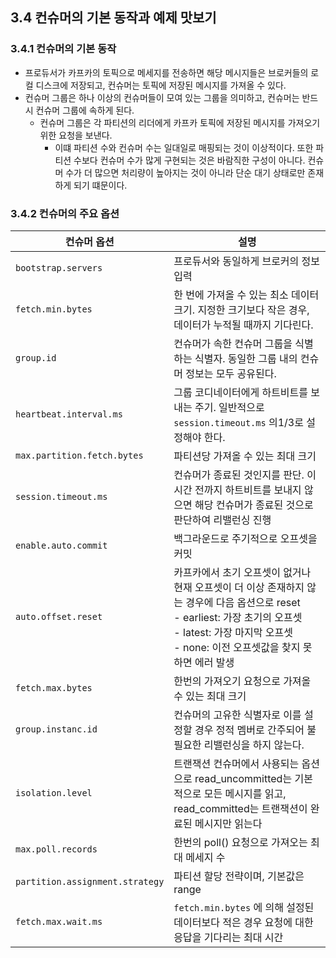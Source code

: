 ## 3.4 컨슈머의 기본 동작과 예제 맛보기

### 3.4.1 컨슈머의 기본 동작
- 프로듀서가 카프카의 토픽으로 메세지를 전송하면 해당 메시지들은 브로커들의 로컬 디스크에 저장되고, 컨슈머는 토픽에 저장된 메시지를 가져올 수 있다.
- 컨슈머 그룹은 하나 이상의 컨슈머들이 모여 있는 그룹을 의미하고, 컨슈머는 반드시 컨슈머 그룹에 속하게 된다.
    - 컨슈머 그룹은 각 파티션의 리더에게 카프카 토픽에 저장된 메시지를 가져오기 위한 요청을 보낸다.
        - 이떄 파티션 수와 컨슈머 수는 일대일로 매핑되는 것이 이상적이다. 또한 파티션 수보다 컨슈머 수가 많게 구현되는 것은 바람직한 구성이 아니다. 컨슈머 수가 더 많으면 처리량이 높아지는 것이 아니라 단순 대기 상태로만 존재하게 되기 떄문이다.

### 3.4.2 컨슈머의 주요 옵션
| 컨슈머 옵션 | 설명 |
| --- | --- |
| `bootstrap.servers` | 프로듀서와 동일하게 브로커의 정보 입력 |
| `fetch.min.bytes` | 한 번에 가져올 수 있는 최소 데이터 크기. 지정한 크기보다 작은 경우, 데이터가 누적될 때까지 기다린다.  |
| `group.id` | 컨슈머가 속한 컨슈머 그룹을 식별하는 식별자. 동일한 그룹 내의 컨슈머 정보는 모두 공유된다. |
| `heartbeat.interval.ms` | 그룹 코디네이터에게 하트비트를 보내는 주기. 일반적으로 `session.timeout.ms` 의1/3로 설정해야 한다.  |
| `max.partition.fetch.bytes` | 파티션당 가져올 수 있는 최대 크기 |
| `session.timeout.ms`  | 컨슈머가 종료된 것인지를 판단. 이 시간 전까지 하트비트를 보내지 않으면 해당 컨슈머가 종료된 것으로 판단하여 리밸런싱 진행  |
| `enable.auto.commit` | 백그라운드로 주기적으로 오프셋을 커밋  |
| `auto.offset.reset`  | 카프카에서 초기 오프셋이 없거나 현재 오프셋이 더 이상 존재하지 않는 경우에 다음 옵션으로 reset </br> - earliest: 가장 초기의 오프셋 <br> - latest: 가장 마지막 오프셋 <br>- none: 이전 오프셋값을 찾지 못하면 에러 발생 |
| `fetch.max.bytes` | 한번의 가져오기 요청으로 가져올 수 있는 최대 크기 |
| `group.instanc.id` | 컨슈머의 고유한 식별자로 이를 설정할 경우 정적 멤버로 간주되어 불필요한 리밸런싱을 하지 않는다.  |
| `isolation.level` | 트랜잭션 컨슈머에서 사용되는 옵션으로 read_uncommitted는 기본적으로 모든 메시지를 읽고, read_committed는 트랜잭션이 완료된 메시지만 읽는다 |
| `max.poll.records` | 한번의 poll() 요청으로 가져오는 최대 메세지 수 |
| `partition.assignment.strategy` | 파티션 할당 전략이며, 기본값은 range |
| `fetch.max.wait.ms` | `fetch.min.bytes` 에 의해 설정된 데이터보다 적은 경우 요청에 대한 응답을 기다리는 최대 시간 |

